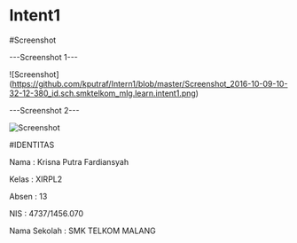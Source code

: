 # Intent1

#Screenshot

---Screenshot 1---


![Screenshot] (https://github.com/kputraf/Intern1/blob/master/Screenshot_2016-10-09-10-32-12-380_id.sch.smktelkom_mlg.learn.intent1.png)



---Screenshot 2---


![Screenshot](https://github.com/kputraf/Intern1/blob/master/Screenshot_2016-10-09-10-32-22-488_id.sch.smktelkom_mlg.learn.intent1.png)



#IDENTITAS 

Nama : Krisna Putra Fardiansyah

Kelas : XIRPL2

Absen : 13

NIS : 4737/1456.070

Nama Sekolah : SMK TELKOM MALANG
